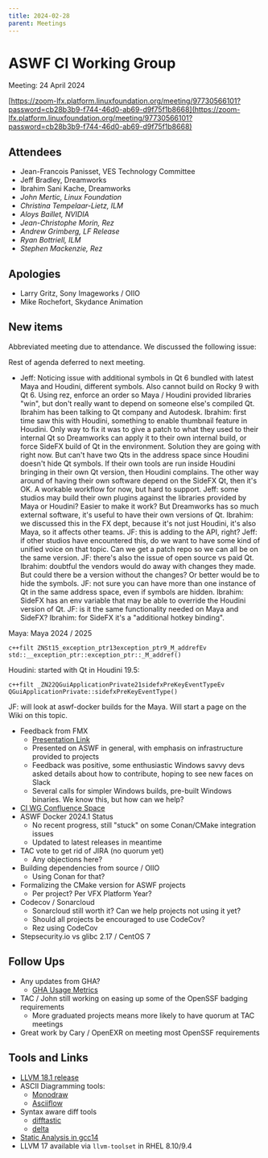 ```yaml
---
title: 2024-02-28
parent: Meetings
---
```


# ASWF CI Working Group

Meeting:   24 April 2024

[https://zoom-lfx.platform.linuxfoundation.org/meeting/97730566101?password=cb28b3b9-f744-46d0-ab69-d9f75f1b8668](https://zoom-lfx.platform.linuxfoundation.org/meeting/97730566101?password=cb28b3b9-f744-46d0-ab69-d9f75f1b8668)

## Attendees

* Jean-Francois Panisset, VES Technology Committee
* Jeff Bradley, Dreamworks
* Ibrahim Sani Kache, Dreamworks
* *John Mertic, Linux Foundation*
* *Christina Tempelaar-Lietz, ILM*
* *Aloys Baillet, NVIDIA*
* *Jean-Christophe Morin, Rez*
* *Andrew Grimberg, LF Release*
* *Ryan Bottriell, ILM*
* *Stephen Mackenzie, Rez*

## Apologies

* Larry Gritz, Sony Imageworks / OIIO
* Mike Rochefort, Skydance Animation

## New items

Abbreviated meeting due to attendance. We discussed the following issue:

Rest of agenda deferred to next meeting.

* Jeff: Noticing issue with additional symbols in Qt 6 bundled with latest Maya and Houdini, different symbols. Also cannot build on Rocky 9 with Qt 6. Using rez, enforce an order so Maya / Houdini provided libraries "win", but don't really want to depend on someone else's compiled Qt. Ibrahim has been talking to Qt company and Autodesk. Ibrahim: first time saw this with Houdini, something to enable thumbnail feature in Houdini. Only way to fix it was to give a patch to what they used to their internal Qt so Dreamworks can apply it to their own internal build, or force SideFX build of Qt in the environment. Solution they are going with right now. But can't have two Qts in the address space since Houdini doesn't hide Qt symbols. If their own tools are run inside Houdini bringing in their own Qt version, then Houdini complains. The other way around of having their own software depend on the SideFX Qt, then it's OK. A workable workflow for now, but hard to support. Jeff: some studios may build their own plugins against the libraries provided by Maya or Houdini? Easier to make it work? But Dreamworks has so much external software, it's useful to have their own versions of Qt. Ibrahim: we discussed this in the FX dept, because it's not just Houdini, it's also Maya, so it affects other teams. JF: this is adding to the API, right? Jeff: if other studios have encountered this, do we want to have some kind of unified voice on that topic. Can we get a patch repo so we can all be on the same version. JF: there's also the issue of open source vs paid Qt. Ibrahim: doubtful the vendors would do away with changes they made. But could there be a version without the changes? Or better would be to hide the symbols. JF: not sure you can have more than one instance of Qt in the same address space, even if symbols are hidden. Ibrahim: SideFX has an env variable that may be able to override the Houdini version of Qt. JF: is it the same functionality needed on Maya and SideFX? Ibrahim: for SideFX it's a "additional hotkey binding".

Maya: Maya 2024 / 2025

```
c++filt ZNSt15_exception_ptr13exception_ptr9_M_addrefEv
std::__exception_ptr::exception_ptr::_M_addref()
```

Houdini: started with Qt in Houdini 19.5:

```
c++filt _ZN22QGuiApplicationPrivate21sidefxPreKeyEventTypeEv
QGuiApplicationPrivate::sidefxPreKeyEventType()
```

JF: will look at aswf-docker builds for the Maya. Will start a page on the Wiki on this topic.

* Feedback from FMX
  * [Presentation Link](https://docs.google.com/presentation/d/1gmj3xAv4AeWBQ_pXb1Yox4RSYtSwCwnasVBPNtxI1KU/edit?usp=sharing)
  * Presented on ASWF in general, with emphasis on infrastructure provided to projects
  * Feedback was positive, some enthusiastic Windows savvy devs asked details about how to contribute, hoping to see new faces on Slack
  * Several calls for simpler Windows builds, pre-built Windows binaries. We know this, but how can we help?
* [CI WG Confluence Space](https://wiki.aswf.io/display/CIWG)
* ASWF Docker 2024.1 Status
  * No recent progress, still "stuck" on some Conan/CMake integration issues
  * Updated to latest releases in meantime
* TAC vote to get rid of JIRA (no quorum yet)
  * Any objections here?
* Building dependencies from source / OIIO
  * Using Conan for that?
* Formalizing the CMake version for ASWF projects
  * Per project? Per VFX Platform Year?
* Codecov / Sonarcloud
  * Sonarcloud still worth it? Can we help projects not using it yet?
  * Should all projects be encouraged to use CodeCov?
  * Rez using CodeCov
* Stepsecurity.io vs glibc 2.17 / CentOS 7

## Follow Ups

* Any updates from GHA?
  * [GHA Usage Metrics](https://github.blog/changelog/2024-03-28-actions-usage-metrics-public-beta/)
* TAC / John still working on easing up some of the OpenSSF badging requirements
  * More graduated projects means more likely to have quorum at TAC meetings
* Great work by Cary / OpenEXR on meeting most OpenSSF requirements

## Tools and Links

* [LLVM 18.1 release](https://discourse.llvm.org/t/llvm-18-1-0-released/77448)
* ASCII Diagramming tools:
  * [Monodraw](https://monodraw.helftone.com/)
  * [Asciiflow](https://asciiflow.com/#/)
* Syntax aware diff tools
  * [difftastic](https://difftastic.wilfred.me.uk/)
  * [delta](https://github.com/dandavison/delta)
* [Static Analysis in gcc14](https://developers.redhat.com/articles/2024/04/03/improvements-static-analysis-gcc-14-compiler#try_it_out_)
* LLVM 17 available via `llvm-toolset` in RHEL 8.10/9.4
